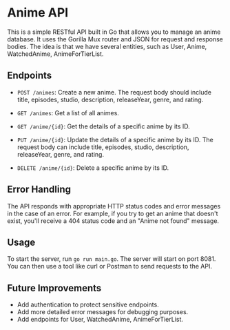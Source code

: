 # Anime API

This is a simple RESTful API built in Go that allows you to manage an anime database. It uses the Gorilla Mux router and JSON for request and response bodies. The idea is that we have several entities, such as User, Anime, WatchedAnime, AnimeForTierList.

## Endpoints

- `POST /animes`: Create a new anime. The request body should include title, episodes, studio, description, releaseYear, genre, and rating.

- `GET /animes`: Get a list of all animes.

- `GET /anime/{id}`: Get the details of a specific anime by its ID.

- `PUT /anime/{id}`: Update the details of a specific anime by its ID. The request body can include title, episodes, studio, description, releaseYear, genre, and rating.

- `DELETE /anime/{id}`: Delete a specific anime by its ID.

## Error Handling

The API responds with appropriate HTTP status codes and error messages in the case of an error. For example, if you try to get an anime that doesn't exist, you'll receive a 404 status code and an "Anime not found" message.

## Usage

To start the server, run `go run main.go`. The server will start on port 8081. You can then use a tool like curl or Postman to send requests to the API.

## Future Improvements

- Add authentication to protect sensitive endpoints.
- Add more detailed error messages for debugging purposes.
- Add endpoints for User, WatchedAnime, AnimeForTierList.
